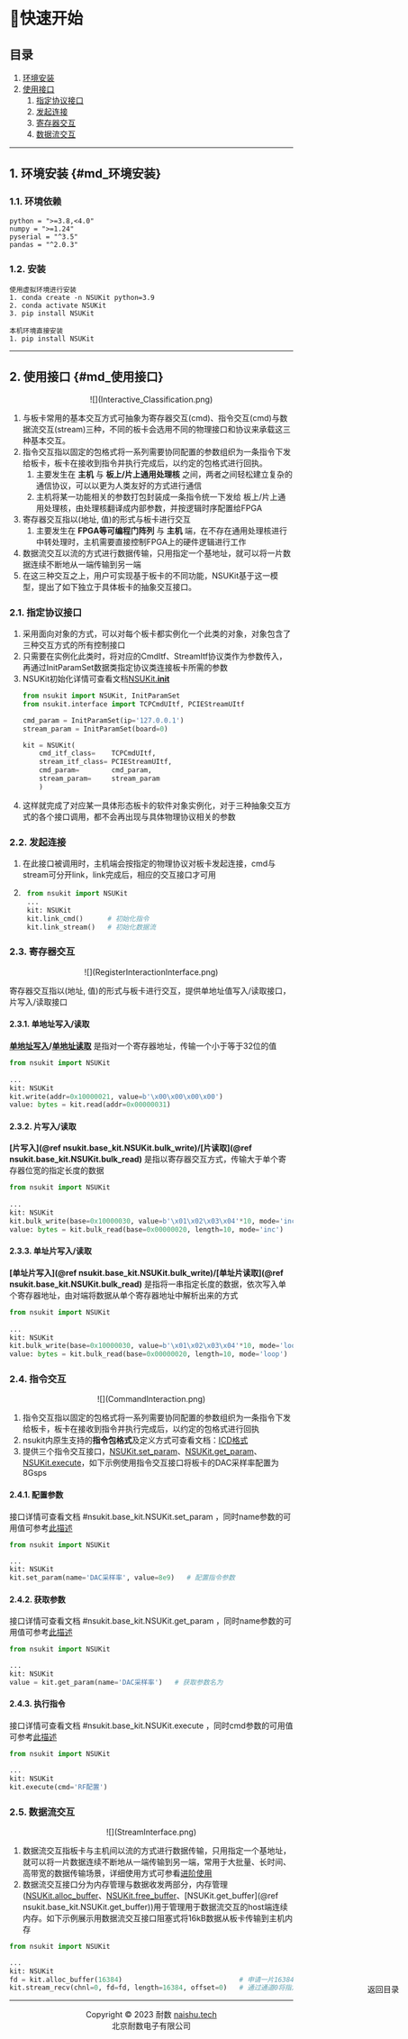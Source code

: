 # 🚀快速开始

<div style="position: fixed; top: 90%; left: 90%">
<a href="#目录" style="text-decoration: none">返回目录</a>
</div>


<span id="目录"></span>

## 目录
1. [环境安装](#md_环境安装)
2. [使用接口](#md_使用接口)
   1. <a href="#指定协议接口">指定协议接口</a>
   2. <a href="#发起连接">发起连接</a>
   3. <a href="#寄存器交互">寄存器交互</a>
   4. <a href="#数据流交互">数据流交互</a>

---
## 1. 环境安装        {#md_环境安装}

### 1.1. 环境依赖
```text
python = ">=3.8,<4.0"
numpy = ">=1.24"
pyserial = "^3.5"
pandas = "^2.0.3"
```

### 1.2. 安装
```shell
使用虚拟环境进行安装
1. conda create -n NSUKit python=3.9
2. conda activate NSUKit
3. pip install NSUKit

本机环境直接安装
1. pip install NSUKit
```

---

## 2. 使用接口             {#md_使用接口}

<center>![](Interactive_Classification.png)</center>

1. 与板卡常用的基本交互方式可抽象为寄存器交互(cmd)、指令交互(cmd)与数据流交互(stream)三种，不同的板卡会选用不同的物理接口和协议来承载这三种基本交互。
2. 指令交互指以固定的包格式将一系列需要协同配置的参数组织为一条指令下发给板卡，板卡在接收到指令并执行完成后，以约定的包格式进行回执。
   1. 主要发生在 **主机** 与 **板上/片上通用处理核** 之间，两者之间轻松建立复杂的通信协议，可以以更为人类友好的方式进行通信
   2. 主机将某一功能相关的参数打包封装成一条指令统一下发给 板上/片上通用处理核，由处理核翻译成内部参数，并按逻辑时序配置给FPGA
3. 寄存器交互指以(地址, 值)的形式与板卡进行交互
   1. 主要发生在 **FPGA等可编程门阵列** 与 **主机** 端，在不存在通用处理核进行中转处理时，主机需要直接控制FPGA上的硬件逻辑进行工作
4. 数据流交互以流的方式进行数据传输，只用指定一个基地址，就可以将一片数据连续不断地从一端传输到另一端
5. 在这三种交互之上，用户可实现基于板卡的不同功能，NSUKit基于这一模型，提出了如下独立于具体板卡的抽象交互接口。

<span id="指定协议接口"></span>

### 2.1. 指定协议接口
1. 采用面向对象的方式，可以对每个板卡都实例化一个此类的对象，对象包含了三种交互方式的所有控制接口
2. 只需要在实例化此类时，将对应的CmdItf、StreamItf协议类作为参数传入，再通过InitParamSet数据类指定协议类连接板卡所需的参数
3. NSUKit初始化详情可查看文档[NSUKit.__init__](#nsukit.base_kit.NSUKit.__init__)
    ```python
    from nsukit import NSUKit, InitParamSet
    from nsukit.interface import TCPCmdUItf, PCIEStreamUItf
    
    cmd_param = InitParamSet(ip='127.0.0.1')
    stream_param = InitParamSet(board=0)
    
    kit = NSUKit(
        cmd_itf_class=    TCPCmdUItf,
        stream_itf_class= PCIEStreamUItf,
        cmd_param=        cmd_param,
        stream_param=     stream_param
        )
    ```
4. 这样就完成了对应某一具体形态板卡的软件对象实例化，对于三种抽象交互方式的各个接口调用，都不会再出现与具体物理协议相关的参数

<span id="发起连接"></span>

### 2.2. 发起连接
1. 在此接口被调用时，主机端会按指定的物理协议对板卡发起连接，cmd与stream可分开link，link完成后，相应的交互接口才可用
2. 
   ```python
    from nsukit import NSUKit
    ...
    kit: NSUKit
    kit.link_cmd()      # 初始化指令
    kit.link_stream()   # 初始化数据流
   ```

<span id="寄存器交互"></span>

### 2.3. 寄存器交互

<center>![](RegisterInteractionInterface.png)</center>

寄存器交互指以(地址, 值)的形式与板卡进行交互，提供单地址值写入/读取接口，片写入/读取接口

#### 2.3.1. 单地址写入/读取
**[单地址写入](#nsukit.base_kit.NSUKit.write)/[单地址读取](#nsukit.base_kit.NSUKit.read)** 是指对一个寄存器地址，传输一个小于等于32位的值

```python
from nsukit import NSUKit
    
...
kit: NSUKit
kit.write(addr=0x10000021, value=b'\x00\x00\x00\x00')
value: bytes = kit.read(addr=0x00000031)
```

#### 2.3.2. 片写入/读取
**[片写入](@ref nsukit.base_kit.NSUKit.bulk_write)/[片读取](@ref nsukit.base_kit.NSUKit.bulk_read)** 是指以寄存器交互方式，传输大于单个寄存器位宽的指定长度的数据

```python
from nsukit import NSUKit
    
...
kit: NSUKit
kit.bulk_write(base=0x10000030, value=b'\x01\x02\x03\x04'*10, mode='inc')   # 从给定寄存器地址，依次将给定数据依次写入后续地址
value: bytes = kit.bulk_read(base=0x00000020, length=10, mode='inc')        # 从给定基地址开始，从寄存器中读取指定长度的值
```

#### 2.3.3. 单址片写入/读取
**[单址片写入](@ref nsukit.base_kit.NSUKit.bulk_write)/[单址片读取](@ref nsukit.base_kit.NSUKit.bulk_read)** 是指将一串指定长度的数据，依次写入单个寄存器地址，由对端将数据从单个寄存器地址中解析出来的方式

```python
from nsukit import NSUKit
    
...
kit: NSUKit
kit.bulk_write(base=0x10000030, value=b'\x01\x02\x03\x04'*10, mode='loop')   # 从给定寄存器地址，将给定数据依次写入，地址不递增
value: bytes = kit.bulk_read(base=0x00000020, length=10, mode='loop')        # 从给定寄存器地址，按一定间隔读出寄存器中的值
```

<span id="指令交互"></span>

### 2.4. 指令交互
<center>![](CommandInteraction.png)</center>

1. 指令交互指以固定的包格式将一系列需要协同配置的参数组织为一条指令下发给板卡，板卡在接收到指令并执行完成后，以约定的包格式进行回执 
2. nsukit内原生支持的**指令包格式**及定义方式可查看文档：[ICD格式](04_ICDScheme.md)
3. 提供三个指令交互接口，[NSUKit.set_param](#nsukit.base_kit.NSUKit.set_param)、[NSUKit.get_param](#nsukit.base_kit.NSUKit.get_param)、[NSUKit.execute](#nsukit.base_kit.NSUKit.execute)，如下示例使用指令交互接口将板卡的DAC采样率配置为8Gsps
#### 2.4.1. 配置参数
接口详情可查看文档 #nsukit.base_kit.NSUKit.set_param ，同时name参数的可用值可参考[此描述](#md_ICDScheme_param_group)

```python
from nsukit import NSUKit

...
kit: NSUKit
kit.set_param(name='DAC采样率', value=8e9)   # 配置指令参数
```

#### 2.4.2. 获取参数
接口详情可查看文档 #nsukit.base_kit.NSUKit.get_param ，同时name参数的可用值可参考[此描述](#md_ICDScheme_param_group)

```python
from nsukit import NSUKit

...
kit: NSUKit
value = kit.get_param(name='DAC采样率')   # 获取参数名为
```

#### 2.4.3. 执行指令
接口详情可查看文档 #nsukit.base_kit.NSUKit.execute ，同时cmd参数的可用值可参考[此描述](#md_ICDScheme_cmd_group)

```python
from nsukit import NSUKit

...
kit: NSUKit
kit.execute(cmd='RF配置')
```

<span id="数据流交互"></span>

### 2.5. 数据流交互
<center>![](StreamInterface.png)</center>

1. 数据流交互指板卡与主机间以流的方式进行数据传输，只用指定一个基地址，就可以将一片数据连续不断地从一端传输到另一端，常用于大批量、长时间、高带宽的数据传输场景，详细使用方式可参看[进阶使用](03_Professional.md)
2. 数据流交互接口分为内存管理与数据收发两部分，内存管理([NSUKit.alloc_buffer](#nsukit.base_kit.NSUKit.alloc_buffer)、[NSUKit.free_buffer](#nsukit.base_kit.NSUKit.free_buffer)、[NSUKit.get_buffer](@ref nsukit.base_kit.NSUKit.get_buffer))用于管理用于数据流交互的host端连续内存。如下示例展示用数据流交互接口阻塞式将16kB数据从板卡传输到主机内存

```python
from nsukit import NSUKit

...
kit: NSUKit
fd = kit.alloc_buffer(16384)                             # 申请一片16384Bytes的内存
kit.stream_recv(chnl=0, fd=fd, length=16384, offset=0)   # 通过通道0将指定数据量存储到申请到的fd上
```

---

<center>Copyright © 2023 耐数 <a href="http://naishu.tech/" target="_blank">naishu.tech</a></center>
<center>北京耐数电子有限公司</center>
    